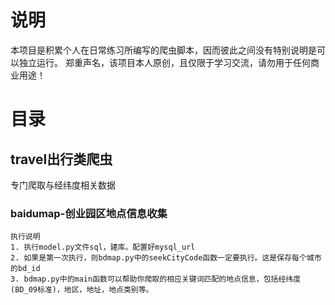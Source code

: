# 说明
本项目是积累个人在日常练习所编写的爬虫脚本，因而彼此之间没有特别说明是可以独立运行。
郑重声名，该项目本人原创，且仅限于学习交流，请勿用于任何商业用途！

# 目录
## travel出行类爬虫
专门爬取与经纬度相关数据

###  baidumap-创业园区地点信息收集

    执行说明
    1. 执行model.py文件sql，建库。配置好mysql_url
    2. 如果是第一次执行，则bdmap.py中的seekCityCode函数一定要执行。这是保存每个城市的bd_id
    3. bdmap.py中的main函数可以帮助你爬取的相应关键词匹配的地点信息，包括经纬度(BD_09标准)，地区，地址，地点类别等。